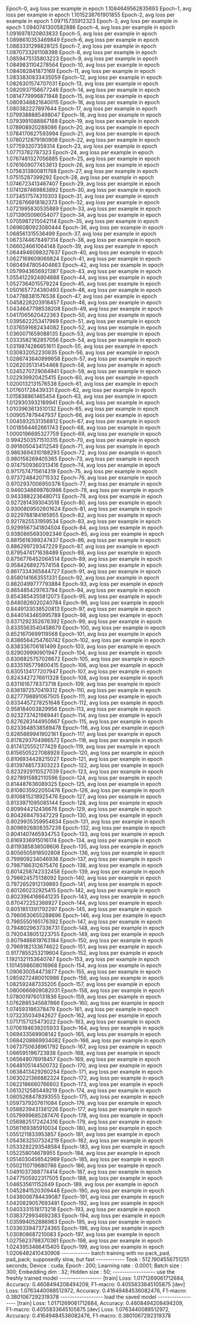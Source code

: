 Epoch-0, avg loss per example in epoch 1.1084649562835693
Epoch-1, avg loss per example in epoch 1.1015238761901855
Epoch-2, avg loss per example in epoch 1.09715735912323
Epoch-3, avg loss per example in epoch 1.0940741300582886
Epoch-4, avg loss per example in epoch 1.0916978120803833
Epoch-5, avg loss per example in epoch 1.0898610353469849
Epoch-6, avg loss per example in epoch 1.0883331298828125
Epoch-7, avg loss per example in epoch 1.0870733261108398
Epoch-8, avg loss per example in epoch 1.0859475135803223
Epoch-9, avg loss per example in epoch 1.0849831104278564
Epoch-10, avg loss per example in epoch 1.084082841873169
Epoch-11, avg loss per example in epoch 1.0833830833435059
Epoch-12, avg loss per example in epoch 1.0826301574707031
Epoch-13, avg loss per example in epoch 1.0820937156677246
Epoch-14, avg loss per example in epoch 1.0814779996871948
Epoch-15, avg loss per example in epoch 1.0809348821640015
Epoch-16, avg loss per example in epoch 1.080382227897644
Epoch-17, avg loss per example in epoch 1.0799388885498047
Epoch-18, avg loss per example in epoch 1.0793991088867188
Epoch-19, avg loss per example in epoch 1.078908920288086
Epoch-20, avg loss per example in epoch 1.0784170627593994
Epoch-21, avg loss per example in epoch 1.0780212879180908
Epoch-22, avg loss per example in epoch 1.077593207359314
Epoch-23, avg loss per example in epoch 1.07713782787323
Epoch-24, avg loss per example in epoch 1.0767481327056885
Epoch-25, avg loss per example in epoch 1.0761609077453613
Epoch-26, avg loss per example in epoch 1.0756313800811768
Epoch-27, avg loss per example in epoch 1.07515287399292
Epoch-28, avg loss per example in epoch 1.0746723413467407
Epoch-29, avg loss per example in epoch 1.0741287469863892
Epoch-30, avg loss per example in epoch 1.0734517574310303
Epoch-31, avg loss per example in epoch 1.0728766918182373
Epoch-32, avg loss per example in epoch 1.0721995830535889
Epoch-33, avg loss per example in epoch 1.0713905096054077
Epoch-34, avg loss per example in epoch 1.0705987215042114
Epoch-35, avg loss per example in epoch 1.0696080923080444
Epoch-36, avg loss per example in epoch 1.068561315536499
Epoch-37, avg loss per example in epoch 1.0673744678497314
Epoch-38, avg loss per example in epoch 1.066024661064148
Epoch-39, avg loss per example in epoch 1.0644946098327637
Epoch-40, avg loss per example in epoch 1.0627169609069824
Epoch-41, avg loss per example in epoch 1.0604947805404663
Epoch-42, avg loss per example in epoch 1.0579943656921387
Epoch-43, avg loss per example in epoch 1.0554122924804688
Epoch-44, avg loss per example in epoch 1.0527364015579224
Epoch-45, avg loss per example in epoch 1.0501657724380493
Epoch-46, avg loss per example in epoch 1.047788381576538
Epoch-47, avg loss per example in epoch 1.0458226203918457
Epoch-48, avg loss per example in epoch 1.0434647798538208
Epoch-49, avg loss per example in epoch 1.0417065620422363
Epoch-50, avg loss per example in epoch 1.0395622253417969
Epoch-51, avg loss per example in epoch 1.0376591682434082
Epoch-52, avg loss per example in epoch 1.0360071659088135
Epoch-53, avg loss per example in epoch 1.0333582162857056
Epoch-54, avg loss per example in epoch 1.0319874286651611
Epoch-55, avg loss per example in epoch 1.030832052230835
Epoch-56, avg loss per example in epoch 1.0286743640899658
Epoch-57, avg loss per example in epoch 1.0262035131454468
Epoch-58, avg loss per example in epoch 1.0245270729064941
Epoch-59, avg loss per example in epoch 1.022939920425415
Epoch-60, avg loss per example in epoch 1.0200132131576538
Epoch-61, avg loss per example in epoch 1.017601728439331
Epoch-62, avg loss per example in epoch 1.015838861465454
Epoch-63, avg loss per example in epoch 1.0129303932189941
Epoch-64, avg loss per example in epoch 1.0103963613510132
Epoch-65, avg loss per example in epoch 1.009057879447937
Epoch-66, avg loss per example in epoch 1.0045932531356812
Epoch-67, avg loss per example in epoch 1.0018564462661743
Epoch-68, avg loss per example in epoch 1.0000196695327759
Epoch-69, avg loss per example in epoch 0.9942503571510315
Epoch-70, avg loss per example in epoch 0.9916050434112549
Epoch-71, avg loss per example in epoch 0.9863694310188293
Epoch-72, avg loss per example in epoch 0.980158269405365
Epoch-73, avg loss per example in epoch 0.9747509360313416
Epoch-74, avg loss per example in epoch 0.9717574715614319
Epoch-75, avg loss per example in epoch 0.9737248420715332
Epoch-76, avg loss per example in epoch 0.9702937006950378
Epoch-77, avg loss per example in epoch 0.9460346698760986
Epoch-78, avg loss per example in epoch 0.9433882236480713
Epoch-79, avg loss per example in epoch 0.9272814393043518
Epoch-80, avg loss per example in epoch 0.9300809502601624
Epoch-81, avg loss per example in epoch 0.9229788184165955
Epoch-82, avg loss per example in epoch 0.9217825531959534
Epoch-83, avg loss per example in epoch 0.9299567341804504
Epoch-84, avg loss per example in epoch 0.9380865693092346
Epoch-85, avg loss per example in epoch 0.8815616369247437
Epoch-86, avg loss per example in epoch 0.886299729347229
Epoch-87, avg loss per example in epoch 0.8795474171638489
Epoch-88, avg loss per example in epoch 0.8756776452064514
Epoch-89, avg loss per example in epoch 0.9584268927574158
Epoch-90, avg loss per example in epoch 0.8617334365844727
Epoch-91, avg loss per example in epoch 0.8580141663551331
Epoch-92, avg loss per example in epoch 0.8820499777793884
Epoch-93, avg loss per example in epoch 0.865485429763794
Epoch-94, avg loss per example in epoch 0.8543854355812073
Epoch-95, avg loss per example in epoch 0.8480826020240784
Epoch-96, avg loss per example in epoch 0.8449133038520813
Epoch-97, avg loss per example in epoch 0.8440143465995789
Epoch-98, avg loss per example in epoch 0.8371292352676392
Epoch-99, avg loss per example in epoch 0.8335563540458679
Epoch-100, avg loss per example in epoch 0.8521670699119568
Epoch-101, avg loss per example in epoch 0.8386564254760742
Epoch-102, avg loss per example in epoch 0.838336706161499
Epoch-103, avg loss per example in epoch 0.829039990901947
Epoch-104, avg loss per example in epoch 0.8306825757026672
Epoch-105, avg loss per example in epoch 0.8335195779800415
Epoch-106, avg loss per example in epoch 0.8305134177207947
Epoch-107, avg loss per example in epoch 0.8243427276611328
Epoch-108, avg loss per example in epoch 0.8311616778373718
Epoch-109, avg loss per example in epoch 0.8361972570419312
Epoch-110, avg loss per example in epoch 0.8277798891067505
Epoch-111, avg loss per example in epoch 0.8334457278251648
Epoch-112, avg loss per example in epoch 0.958184003829956
Epoch-113, avg loss per example in epoch 0.9232737421989441
Epoch-114, avg loss per example in epoch 0.8276283144950867
Epoch-115, avg loss per example in epoch 0.8233648538589478
Epoch-116, avg loss per example in epoch 0.8265669941902161
Epoch-117, avg loss per example in epoch 0.8178293704986572
Epoch-118, avg loss per example in epoch 0.8174125552177429
Epoch-119, avg loss per example in epoch 0.8156505227088928
Epoch-120, avg loss per example in epoch 0.8106934428215027
Epoch-121, avg loss per example in epoch 0.8139748573303223
Epoch-122, avg loss per example in epoch 0.8232929110527039
Epoch-123, avg loss per example in epoch 0.8278915882110596
Epoch-124, avg loss per example in epoch 0.814487636089325
Epoch-125, avg loss per example in epoch 0.8108035922050476
Epoch-126, avg loss per example in epoch 0.8106815218925476
Epoch-127, avg loss per example in epoch 0.8133971095085144
Epoch-128, avg loss per example in epoch 0.809944212436676
Epoch-129, avg loss per example in epoch 0.804268479347229
Epoch-130, avg loss per example in epoch 0.8029935359954834
Epoch-131, avg loss per example in epoch 0.8096926808357239
Epoch-132, avg loss per example in epoch 0.8041407465934753
Epoch-133, avg loss per example in epoch 0.8169336915016174
Epoch-134, avg loss per example in epoch 0.8119385838508606
Epoch-135, avg loss per example in epoch 0.8056505918502808
Epoch-136, avg loss per example in epoch 0.799909234046936
Epoch-137, avg loss per example in epoch 0.7987186312675476
Epoch-138, avg loss per example in epoch 0.8014258742332458
Epoch-139, avg loss per example in epoch 0.798624575138092
Epoch-140, avg loss per example in epoch 0.7972652912139893
Epoch-141, avg loss per example in epoch 0.801260232925415
Epoch-142, avg loss per example in epoch 0.8023964166641235
Epoch-143, avg loss per example in epoch 0.870472252368927
Epoch-144, avg loss per example in epoch 0.8051851391792297
Epoch-145, avg loss per example in epoch 0.7960630655288696
Epoch-146, avg loss per example in epoch 0.7985550165176392
Epoch-147, avg loss per example in epoch 0.7948029637336731
Epoch-148, avg loss per example in epoch 0.7920438051223755
Epoch-149, avg loss per example in epoch 0.8079466819763184
Epoch-150, avg loss per example in epoch 0.7969182133674622
Epoch-151, avg loss per example in epoch 0.9177855253219604
Epoch-152, avg loss per example in epoch 1.1921321153640747
Epoch-153, avg loss per example in epoch 1.1014598608016968
Epoch-154, avg loss per example in epoch 1.090630054473877
Epoch-155, avg loss per example in epoch 1.0859272480010986
Epoch-156, avg loss per example in epoch 1.082592487335205
Epoch-157, avg loss per example in epoch 1.0800666809082031
Epoch-158, avg loss per example in epoch 1.0780019760131836
Epoch-159, avg loss per example in epoch 1.0762895345687866
Epoch-160, avg loss per example in epoch 1.074593186378479
Epoch-161, avg loss per example in epoch 1.073235034942627
Epoch-162, avg loss per example in epoch 1.0717157125473022
Epoch-163, avg loss per example in epoch 1.0706194639205933
Epoch-164, avg loss per example in epoch 1.069433569908142
Epoch-165, avg loss per example in epoch 1.0684208869934082
Epoch-166, avg loss per example in epoch 1.0673750638961792
Epoch-167, avg loss per example in epoch 1.066595196723938
Epoch-168, avg loss per example in epoch 1.065648078918457
Epoch-169, avg loss per example in epoch 1.0648105144500732
Epoch-170, avg loss per example in epoch 1.0638413429260254
Epoch-171, avg loss per example in epoch 1.0630221366882324
Epoch-172, avg loss per example in epoch 1.0622186660766602
Epoch-173, avg loss per example in epoch 1.0613212585449219
Epoch-174, avg loss per example in epoch 1.0605268478393555
Epoch-175, avg loss per example in epoch 1.0597379207611084
Epoch-176, avg loss per example in epoch 1.0588239431381226
Epoch-177, avg loss per example in epoch 1.0579999685287476
Epoch-178, avg loss per example in epoch 1.0569825172424316
Epoch-179, avg loss per example in epoch 1.0561169385910034
Epoch-180, avg loss per example in epoch 1.0551211833953857
Epoch-181, avg loss per example in epoch 1.0543632507324219
Epoch-182, avg loss per example in epoch 1.0533292293548584
Epoch-183, avg loss per example in epoch 1.052258014678955
Epoch-184, avg loss per example in epoch 1.0514030456542969
Epoch-185, avg loss per example in epoch 1.0502110719680786
Epoch-186, avg loss per example in epoch 1.0491037368774414
Epoch-187, avg loss per example in epoch 1.0477505922317505
Epoch-188, avg loss per example in epoch 1.046535611152649
Epoch-189, avg loss per example in epoch 1.0452841520309448
Epoch-190, avg loss per example in epoch 1.0436006784439087
Epoch-191, avg loss per example in epoch 1.0420829057693481
Epoch-192, avg loss per example in epoch 1.0403331518173218
Epoch-193, avg loss per example in epoch 1.0383729934692383
Epoch-194, avg loss per example in epoch 1.035994052886963
Epoch-195, avg loss per example in epoch 1.0336339473724365
Epoch-196, avg loss per example in epoch 1.030808687210083
Epoch-197, avg loss per example in epoch 1.0275623798370361
Epoch-198, avg loss per example in epoch 1.0243953466415405
Epoch-199, avg loss per example in epoch 1.0206482410430908
------------ batch training with no pack_pad, pad_pack; supposedly slow, but fast ------------
Took           : 512.1904556751251 seconds;
Device         : cuda;
Epoch          : 200;
Learning rate  : 0.0001;
Batch size     : 300;
Embedding dim  : 32;
Hidden size    : 50;
------------------ use the freshly trained model ------------------
[train] Loss: 1.0171269061712684, Accuracy: 0.4608494208494209, F1-macro: 0.4055833645105875
[dev]   Loss: 1.0763440088512972, Accuracy: 0.41649484536082476, F1-macro: 0.3801067292319378
------------------ load the saved model ------------------
[train] Loss: 1.0171269061712684, Accuracy: 0.4608494208494209, F1-macro: 0.4055833645105875
[dev]   Loss: 1.0763440088512972, Accuracy: 0.41649484536082476, F1-macro: 0.3801067292319378